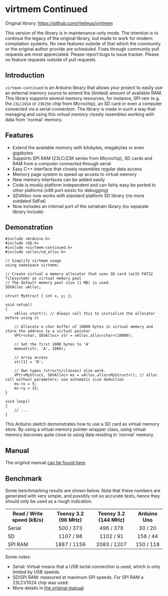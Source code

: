 # virtmem Continued

Original library: https://github.com/rhelmus/virtmem

This version of the library is in maintenance-only mode. The intention is to continue the legacy of the original library, but made to work for modern compilation systems. No new features outside of that which the community or the original author provide are scheduled. Fixes through community pull requests are most appreciated. Please report bugs to issue tracker. Please no feature requests outside of pull requests.

## Introduction
`virtmem-continued` is an Arduino library that allows your project to easily use an external memory source to extend the (limited) amount of available RAM. This library supports several memory resources, for instance, SPI ram (e.g. the `23LC1024` or `23K256` chip from Microchip), an SD card or even a computer connected via a serial connection. The library is made in such a way that managing and using this _virtual memory_ closely resembles working with data from 'normal' memory.

## Features
* Extend the available memory with kilobytes, megabytes or even gigabytes
* Supports SPI RAM (23LC/23K series from Microchip), SD cards and RAM from a computer connected through serial
* Easy C++ interface that closely resembles regular data access
* Memory page system to speed up access to virtual memory
* New memory interfaces can be added easily
* Code is mostly platform independent and can fairly easy be ported to other plaforms (x86 port exists for debugging)
* SDVAlloc now works with standard platform SD library (no more outdated SdFat)
* Now includes an internal port of the serialram library (no separate library include)

## Demonstration
~~~{.cpp}
#include <Arduino.h>
#include <SD.h>
#include <virtmem-continued.h>
#include <alloc/sd_alloc.h>

// Simplify virtmem usage
using namespace virtmem;

// Create virtual a memory allocator that uses SD card (with FAT32 filesystem) as virtual memory pool
// The default memory pool size (1 MB) is used.
SDVAlloc vAlloc;

struct MyStruct { int x, y; };

void setup()
{
    vAlloc.start(); // Always call this to initialize the allocator before using it

    // Allocate a char buffer of 10000 bytes in virtual memory and store the address to a virtual pointer
    VPtr<char, SDVAlloc> str = vAlloc.alloc<char>(10000);

    // Set the first 1000 bytes to 'A'
    memset(str, 'A', 1000);

    // array access
    str[1] = 'B';

    // Own types (structs/classes) also work.
    VPtr<MyStruct, SDVAlloc> ms = vAlloc.alloc<MyStruct>(); // alloc call without parameters: use automatic size deduction
    ms->x = 5;
    ms->y = 15;
}

void loop()
{
    // ...
}
~~~

This Arduino sketch demonstrates how to use a SD card as virtual memory
store. By using a virtual memory pointer wrapper class, using virtual memory
becomes quite close to using data residing in 'normal' memory.

## Manual
The _original_ manual [can be found here](http://rhelmus.github.io/virtmem/index.html).

## Benchmark
Some benchmarking results are shown below. Note that these numbers are generated with very simple,
and possibly not so accurate tests, hence they should only be used as a rough indication.

<table>
    <tr>
        <th>Read / Write speed (kB/s)
        <th align="center">Teensy 3.2 (96 MHz)
        <th align="center">Teensy 3.2 (144 MHz)
        <th align="center">Arduino Uno
    <tr>
        <td>Serial
        <td align="center">500 / 373
        <td align="center">496 / 378
        <td align="center">30 / 20
    <tr>
        <td>SD
        <td align="center">1107 / 98
        <td align="center">1102 / 91
        <td align="center">156 / 44
    <tr>
        <td>SPI RAM
        <td align="center">1887 / 1159
        <td align="center">2083 / 1207
        <td align="center">150 / 118
</table>

Some notes:
- Serial: Virtual means that a USB serial connection is used, which is only limited by USB speeds.
- SD/SPI RAM: measured at maximum SPI speeds. For SPI RAM a 23LCV1024 chip was used.
- More details in [the original manual](http://rhelmus.github.io/virtmem/index.html#bench).
